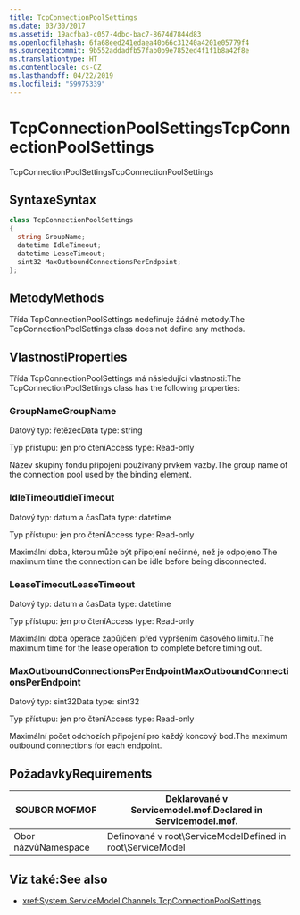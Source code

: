 ```yaml
---
title: TcpConnectionPoolSettings
ms.date: 03/30/2017
ms.assetid: 19acfba3-c057-4dbc-bac7-8674d7844d83
ms.openlocfilehash: 6fa68eed241edaea40b66c31240a4201e05779f4
ms.sourcegitcommit: 9b552addadfb57fab0b9e7852ed4f1f1b8a42f8e
ms.translationtype: HT
ms.contentlocale: cs-CZ
ms.lasthandoff: 04/22/2019
ms.locfileid: "59975339"
---
```

# <a name="tcpconnectionpoolsettings"></a><span data-ttu-id="b0bee-102">TcpConnectionPoolSettings</span><span class="sxs-lookup"><span data-stu-id="b0bee-102">TcpConnectionPoolSettings</span></span>
<span data-ttu-id="b0bee-103">TcpConnectionPoolSettings</span><span class="sxs-lookup"><span data-stu-id="b0bee-103">TcpConnectionPoolSettings</span></span>  
  
## <a name="syntax"></a><span data-ttu-id="b0bee-104">Syntaxe</span><span class="sxs-lookup"><span data-stu-id="b0bee-104">Syntax</span></span>  
  
```csharp
class TcpConnectionPoolSettings  
{  
  string GroupName;  
  datetime IdleTimeout;  
  datetime LeaseTimeout;  
  sint32 MaxOutboundConnectionsPerEndpoint;  
};  
```  
  
## <a name="methods"></a><span data-ttu-id="b0bee-105">Metody</span><span class="sxs-lookup"><span data-stu-id="b0bee-105">Methods</span></span>  
 <span data-ttu-id="b0bee-106">Třída TcpConnectionPoolSettings nedefinuje žádné metody.</span><span class="sxs-lookup"><span data-stu-id="b0bee-106">The TcpConnectionPoolSettings class does not define any methods.</span></span>  
  
## <a name="properties"></a><span data-ttu-id="b0bee-107">Vlastnosti</span><span class="sxs-lookup"><span data-stu-id="b0bee-107">Properties</span></span>  
 <span data-ttu-id="b0bee-108">Třída TcpConnectionPoolSettings má následující vlastnosti:</span><span class="sxs-lookup"><span data-stu-id="b0bee-108">The TcpConnectionPoolSettings class has the following properties:</span></span>  
  
### <a name="groupname"></a><span data-ttu-id="b0bee-109">GroupName</span><span class="sxs-lookup"><span data-stu-id="b0bee-109">GroupName</span></span>  
 <span data-ttu-id="b0bee-110">Datový typ: řetězec</span><span class="sxs-lookup"><span data-stu-id="b0bee-110">Data type: string</span></span>  
  
 <span data-ttu-id="b0bee-111">Typ přístupu: jen pro čtení</span><span class="sxs-lookup"><span data-stu-id="b0bee-111">Access type: Read-only</span></span>  
  
 <span data-ttu-id="b0bee-112">Název skupiny fondu připojení používaný prvkem vazby.</span><span class="sxs-lookup"><span data-stu-id="b0bee-112">The group name of the connection pool used by the binding element.</span></span>  
  
### <a name="idletimeout"></a><span data-ttu-id="b0bee-113">IdleTimeout</span><span class="sxs-lookup"><span data-stu-id="b0bee-113">IdleTimeout</span></span>  
 <span data-ttu-id="b0bee-114">Datový typ: datum a čas</span><span class="sxs-lookup"><span data-stu-id="b0bee-114">Data type: datetime</span></span>  
  
 <span data-ttu-id="b0bee-115">Typ přístupu: jen pro čtení</span><span class="sxs-lookup"><span data-stu-id="b0bee-115">Access type: Read-only</span></span>  
  
 <span data-ttu-id="b0bee-116">Maximální doba, kterou může být připojení nečinné, než je odpojeno.</span><span class="sxs-lookup"><span data-stu-id="b0bee-116">The maximum time the connection can be idle before being disconnected.</span></span>  
  
### <a name="leasetimeout"></a><span data-ttu-id="b0bee-117">LeaseTimeout</span><span class="sxs-lookup"><span data-stu-id="b0bee-117">LeaseTimeout</span></span>  
 <span data-ttu-id="b0bee-118">Datový typ: datum a čas</span><span class="sxs-lookup"><span data-stu-id="b0bee-118">Data type: datetime</span></span>  
  
 <span data-ttu-id="b0bee-119">Typ přístupu: jen pro čtení</span><span class="sxs-lookup"><span data-stu-id="b0bee-119">Access type: Read-only</span></span>  
  
 <span data-ttu-id="b0bee-120">Maximální doba operace zapůjčení před vypršením časového limitu.</span><span class="sxs-lookup"><span data-stu-id="b0bee-120">The maximum time for the lease operation to complete before timing out.</span></span>  
  
### <a name="maxoutboundconnectionsperendpoint"></a><span data-ttu-id="b0bee-121">MaxOutboundConnectionsPerEndpoint</span><span class="sxs-lookup"><span data-stu-id="b0bee-121">MaxOutboundConnectionsPerEndpoint</span></span>  
 <span data-ttu-id="b0bee-122">Datový typ: sint32</span><span class="sxs-lookup"><span data-stu-id="b0bee-122">Data type: sint32</span></span>  
  
 <span data-ttu-id="b0bee-123">Typ přístupu: jen pro čtení</span><span class="sxs-lookup"><span data-stu-id="b0bee-123">Access type: Read-only</span></span>  
  
 <span data-ttu-id="b0bee-124">Maximální počet odchozích připojení pro každý koncový bod.</span><span class="sxs-lookup"><span data-stu-id="b0bee-124">The maximum outbound connections for each endpoint.</span></span>  
  
## <a name="requirements"></a><span data-ttu-id="b0bee-125">Požadavky</span><span class="sxs-lookup"><span data-stu-id="b0bee-125">Requirements</span></span>  
  
|<span data-ttu-id="b0bee-126">SOUBOR MOF</span><span class="sxs-lookup"><span data-stu-id="b0bee-126">MOF</span></span>|<span data-ttu-id="b0bee-127">Deklarované v Servicemodel.mof.</span><span class="sxs-lookup"><span data-stu-id="b0bee-127">Declared in Servicemodel.mof.</span></span>|  
|---------|-----------------------------------|  
|<span data-ttu-id="b0bee-128">Obor názvů</span><span class="sxs-lookup"><span data-stu-id="b0bee-128">Namespace</span></span>|<span data-ttu-id="b0bee-129">Definované v root\ServiceModel</span><span class="sxs-lookup"><span data-stu-id="b0bee-129">Defined in root\ServiceModel</span></span>|  
  
## <a name="see-also"></a><span data-ttu-id="b0bee-130">Viz také:</span><span class="sxs-lookup"><span data-stu-id="b0bee-130">See also</span></span>

- <xref:System.ServiceModel.Channels.TcpConnectionPoolSettings>
